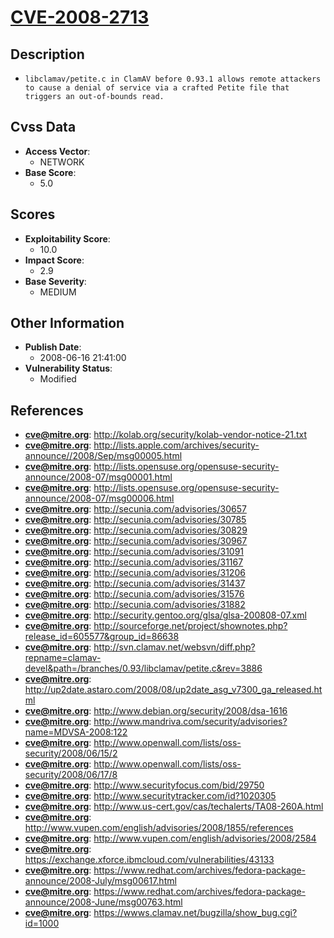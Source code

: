 
# [CVE-2008-2713](http://kolab.org/security/kolab-vendor-notice-21.txt)

## Description

- `libclamav/petite.c in ClamAV before 0.93.1 allows remote attackers to cause a denial of service via a crafted Petite file that triggers an out-of-bounds read.`

## Cvss Data

- **Access Vector**:
  - NETWORK
- **Base Score**:
  - 5.0

## Scores

- **Exploitability Score**:
  - 10.0
- **Impact Score**:
  - 2.9
- **Base Severity**:
  - MEDIUM

## Other Information

- **Publish Date**:
  - 2008-06-16 21:41:00
- **Vulnerability Status**:
  - Modified

## References

- **cve@mitre.org**: http://kolab.org/security/kolab-vendor-notice-21.txt
- **cve@mitre.org**: http://lists.apple.com/archives/security-announce//2008/Sep/msg00005.html
- **cve@mitre.org**: http://lists.opensuse.org/opensuse-security-announce/2008-07/msg00001.html
- **cve@mitre.org**: http://lists.opensuse.org/opensuse-security-announce/2008-07/msg00006.html
- **cve@mitre.org**: http://secunia.com/advisories/30657
- **cve@mitre.org**: http://secunia.com/advisories/30785
- **cve@mitre.org**: http://secunia.com/advisories/30829
- **cve@mitre.org**: http://secunia.com/advisories/30967
- **cve@mitre.org**: http://secunia.com/advisories/31091
- **cve@mitre.org**: http://secunia.com/advisories/31167
- **cve@mitre.org**: http://secunia.com/advisories/31206
- **cve@mitre.org**: http://secunia.com/advisories/31437
- **cve@mitre.org**: http://secunia.com/advisories/31576
- **cve@mitre.org**: http://secunia.com/advisories/31882
- **cve@mitre.org**: http://security.gentoo.org/glsa/glsa-200808-07.xml
- **cve@mitre.org**: http://sourceforge.net/project/shownotes.php?release_id=605577&group_id=86638
- **cve@mitre.org**: http://svn.clamav.net/websvn/diff.php?repname=clamav-devel&path=/branches/0.93/libclamav/petite.c&rev=3886
- **cve@mitre.org**: http://up2date.astaro.com/2008/08/up2date_asg_v7300_ga_released.html
- **cve@mitre.org**: http://www.debian.org/security/2008/dsa-1616
- **cve@mitre.org**: http://www.mandriva.com/security/advisories?name=MDVSA-2008:122
- **cve@mitre.org**: http://www.openwall.com/lists/oss-security/2008/06/15/2
- **cve@mitre.org**: http://www.openwall.com/lists/oss-security/2008/06/17/8
- **cve@mitre.org**: http://www.securityfocus.com/bid/29750
- **cve@mitre.org**: http://www.securitytracker.com/id?1020305
- **cve@mitre.org**: http://www.us-cert.gov/cas/techalerts/TA08-260A.html
- **cve@mitre.org**: http://www.vupen.com/english/advisories/2008/1855/references
- **cve@mitre.org**: http://www.vupen.com/english/advisories/2008/2584
- **cve@mitre.org**: https://exchange.xforce.ibmcloud.com/vulnerabilities/43133
- **cve@mitre.org**: https://www.redhat.com/archives/fedora-package-announce/2008-July/msg00617.html
- **cve@mitre.org**: https://www.redhat.com/archives/fedora-package-announce/2008-June/msg00763.html
- **cve@mitre.org**: https://wwws.clamav.net/bugzilla/show_bug.cgi?id=1000
